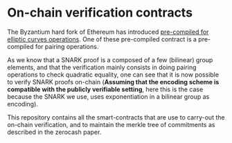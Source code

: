 # On-chain verification contracts

The Byzantium hard fork of Ethereum has introduced [pre-compiled for elliptic curves operations](https://github.com/ethereum/go-ethereum/blob/master/core/vm/contracts.go#L56-L59). One of these pre-compiled contract is a pre-compiled for pairing operations.

As we know that a SNARK proof is a composed of a few (bilinear) group elements, and that the verification mainly consists
in doing pairing operations to check quadratic equality, one can see that it is now possible to verify SNARK proofs on-chain
(**Assuming that the encoding scheme is compatible with the publicly verifiable setting**, here this is the case because
the SNARK we use, uses exponentiation in a bilinear group as encoding).

This repository contains all the smart-contracts that are use to carry-out the on-chain verification, and to maintain the
merkle tree of commitments as described in the zerocash paper.
